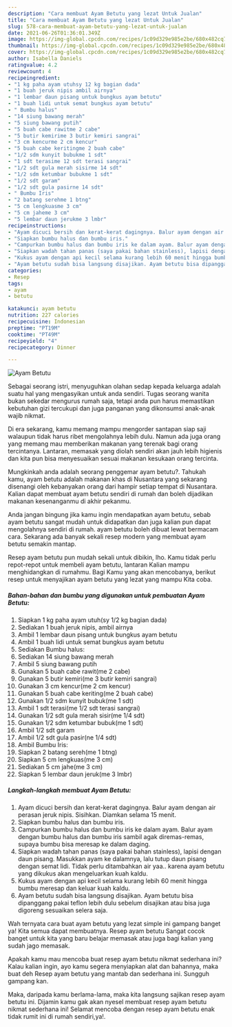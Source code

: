 ```yaml
---
description: "Cara membuat Ayam Betutu yang lezat Untuk Jualan"
title: "Cara membuat Ayam Betutu yang lezat Untuk Jualan"
slug: 578-cara-membuat-ayam-betutu-yang-lezat-untuk-jualan
date: 2021-06-26T01:36:01.349Z
image: https://img-global.cpcdn.com/recipes/1c09d329e985e2be/680x482cq70/ayam-betutu-foto-resep-utama.jpg
thumbnail: https://img-global.cpcdn.com/recipes/1c09d329e985e2be/680x482cq70/ayam-betutu-foto-resep-utama.jpg
cover: https://img-global.cpcdn.com/recipes/1c09d329e985e2be/680x482cq70/ayam-betutu-foto-resep-utama.jpg
author: Isabella Daniels
ratingvalue: 4.2
reviewcount: 4
recipeingredient:
- "1 kg paha ayam utuhsy 12 kg bagian dada"
- "1 buah jeruk nipis ambil airnya"
- "1 lembar daun pisang untuk bungkus ayam betutu"
- "1 buah lidi untuk semat bungkus ayam betutu"
- " Bumbu halus"
- "14 siung bawang merah"
- "5 siung bawang putih"
- "5 buah cabe rawitme 2 cabe"
- "5 butir kemirime 3 butir kemiri sangrai"
- "3 cm kencurme 2 cm kencur"
- "5 buah cabe keritingme 2 buah cabe"
- "1/2 sdm kunyit bubukme 1 sdt"
- "1 sdt terasime 12 sdt terasi sangrai"
- "1/2 sdt gula merah sisirme 14 sdt"
- "1/2 sdm ketumbar bubukme 1 sdt"
- "1/2 sdt garam"
- "1/2 sdt gula pasirne 14 sdt"
- " Bumbu Iris"
- "2 batang serehme 1 btng"
- "5 cm lengkuasme 3 cm"
- "5 cm jaheme 3 cm"
- "5 lembar daun jerukme 3 lmbr"
recipeinstructions:
- "Ayam dicuci bersih dan kerat-kerat dagingnya. Balur ayam dengan air perasan jeruk nipis. Sisihkan. Diamkan selama 15 menit."
- "Siapkan bumbu halus dan bumbu iris."
- "Campurkan bumbu halus dan bumbu iris ke dalam ayam. Balur ayam dengan bumbu halus dan bumbu iris sambil agak diremas-remas, supaya bumbu bisa meresap ke dalam daging."
- "Siapkan wadah tahan panas (saya pakai bahan stainless), lapisi dengan daun pisang. Masukkan ayam ke dalamnya, lalu tutup daun pisang dengan semat lidi. Tidak perlu ditambahkan air yaa.. karena ayam betutu yang dikukus akan mengeluarkan kuah kaldu."
- "Kukus ayam dengan api kecil selama kurang lebih 60 menit hingga bumbu meresap dan keluar kuah kaldu."
- "Ayam betutu sudah bisa langsung disajikan. Ayam betutu bisa dipanggang pakai teflon lebih dulu sebelum disajikan atau bisa juga digoreng sesuaikan selera saja."
categories:
- Resep
tags:
- ayam
- betutu

katakunci: ayam betutu 
nutrition: 227 calories
recipecuisine: Indonesian
preptime: "PT19M"
cooktime: "PT49M"
recipeyield: "4"
recipecategory: Dinner

---
```



![Ayam Betutu](https://img-global.cpcdn.com/recipes/1c09d329e985e2be/680x482cq70/ayam-betutu-foto-resep-utama.jpg)

Sebagai seorang istri, menyuguhkan olahan sedap kepada keluarga adalah suatu hal yang mengasyikan untuk anda sendiri. Tugas seorang  wanita bukan sekedar mengurus rumah saja, tetapi anda pun harus memastikan kebutuhan gizi tercukupi dan juga panganan yang dikonsumsi anak-anak wajib nikmat.

Di era  sekarang, kamu memang mampu mengorder santapan siap saji walaupun tidak harus ribet mengolahnya lebih dulu. Namun ada juga orang yang memang mau memberikan makanan yang terenak bagi orang tercintanya. Lantaran, memasak yang diolah sendiri akan jauh lebih higienis dan kita pun bisa menyesuaikan sesuai makanan kesukaan orang tercinta. 



Mungkinkah anda adalah seorang penggemar ayam betutu?. Tahukah kamu, ayam betutu adalah makanan khas di Nusantara yang sekarang disenangi oleh kebanyakan orang dari hampir setiap tempat di Nusantara. Kalian dapat membuat ayam betutu sendiri di rumah dan boleh dijadikan makanan kesenanganmu di akhir pekanmu.

Anda jangan bingung jika kamu ingin mendapatkan ayam betutu, sebab ayam betutu sangat mudah untuk didapatkan dan juga kalian pun dapat mengolahnya sendiri di rumah. ayam betutu boleh dibuat lewat bermacam cara. Sekarang ada banyak sekali resep modern yang membuat ayam betutu semakin mantap.

Resep ayam betutu pun mudah sekali untuk dibikin, lho. Kamu tidak perlu repot-repot untuk membeli ayam betutu, lantaran Kalian mampu menghidangkan di rumahmu. Bagi Kamu yang akan mencobanya, berikut resep untuk menyajikan ayam betutu yang lezat yang mampu Kita coba.

<!--inarticleads1-->

##### Bahan-bahan dan bumbu yang digunakan untuk pembuatan Ayam Betutu:

1. Siapkan 1 kg paha ayam utuh(sy 1/2 kg bagian dada)
1. Sediakan 1 buah jeruk nipis, ambil airnya
1. Ambil 1 lembar daun pisang untuk bungkus ayam betutu
1. Ambil 1 buah lidi untuk semat bungkus ayam betutu
1. Sediakan  Bumbu halus:
1. Sediakan 14 siung bawang merah
1. Ambil 5 siung bawang putih
1. Gunakan 5 buah cabe rawit(me 2 cabe)
1. Gunakan 5 butir kemiri(me 3 butir kemiri sangrai)
1. Gunakan 3 cm kencur(me 2 cm kencur)
1. Gunakan 5 buah cabe keriting(me 2 buah cabe)
1. Gunakan 1/2 sdm kunyit bubuk(me 1 sdt)
1. Ambil 1 sdt terasi(me 1/2 sdt terasi sangrai)
1. Gunakan 1/2 sdt gula merah sisir(me 1/4 sdt)
1. Gunakan 1/2 sdm ketumbar bubuk(me 1 sdt)
1. Ambil 1/2 sdt garam
1. Ambil 1/2 sdt gula pasir(ne 1/4 sdt)
1. Ambil  Bumbu Iris:
1. Siapkan 2 batang sereh(me 1 btng)
1. Siapkan 5 cm lengkuas(me 3 cm)
1. Sediakan 5 cm jahe(me 3 cm)
1. Siapkan 5 lembar daun jeruk(me 3 lmbr)




<!--inarticleads2-->

##### Langkah-langkah membuat Ayam Betutu:

1. Ayam dicuci bersih dan kerat-kerat dagingnya. Balur ayam dengan air perasan jeruk nipis. Sisihkan. Diamkan selama 15 menit.
1. Siapkan bumbu halus dan bumbu iris.
1. Campurkan bumbu halus dan bumbu iris ke dalam ayam. Balur ayam dengan bumbu halus dan bumbu iris sambil agak diremas-remas, supaya bumbu bisa meresap ke dalam daging.
1. Siapkan wadah tahan panas (saya pakai bahan stainless), lapisi dengan daun pisang. Masukkan ayam ke dalamnya, lalu tutup daun pisang dengan semat lidi. Tidak perlu ditambahkan air yaa.. karena ayam betutu yang dikukus akan mengeluarkan kuah kaldu.
1. Kukus ayam dengan api kecil selama kurang lebih 60 menit hingga bumbu meresap dan keluar kuah kaldu.
1. Ayam betutu sudah bisa langsung disajikan. Ayam betutu bisa dipanggang pakai teflon lebih dulu sebelum disajikan atau bisa juga digoreng sesuaikan selera saja.




Wah ternyata cara buat ayam betutu yang lezat simple ini gampang banget ya! Kita semua dapat membuatnya. Resep ayam betutu Sangat cocok banget untuk kita yang baru belajar memasak atau juga bagi kalian yang sudah jago memasak.

Apakah kamu mau mencoba buat resep ayam betutu nikmat sederhana ini? Kalau kalian ingin, ayo kamu segera menyiapkan alat dan bahannya, maka buat deh Resep ayam betutu yang mantab dan sederhana ini. Sungguh gampang kan. 

Maka, daripada kamu berlama-lama, maka kita langsung sajikan resep ayam betutu ini. Dijamin kamu gak akan nyesel membuat resep ayam betutu nikmat sederhana ini! Selamat mencoba dengan resep ayam betutu enak tidak rumit ini di rumah sendiri,ya!.

